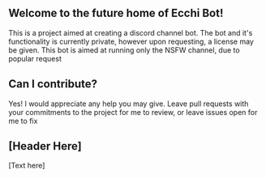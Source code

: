 ## Welcome to the future home of Ecchi Bot!

This is a project aimed at creating a discord channel bot. The bot and it's functionality is currently private, however upon requesting, a license may be given. This bot is aimed at running only the NSFW channel, due to popular request

## Can I contribute?

Yes! I would appreciate any help you may give. Leave pull requests with your commitments to the project for me to review, or leave issues open for me to fix

## [Header Here]

[Text here]
